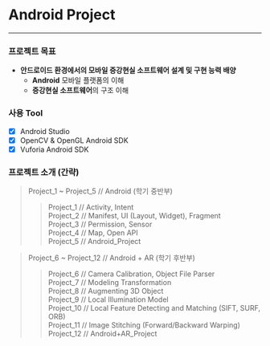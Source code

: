 # Android Project
* * *
### 프로젝트 목표
* **안드로이드 환경에서의 모바일 증강현실 소프트웨어 설계 및 구현 능력 배양**  
  * **Android** 모바일 플랫폼의 이해  
  * **증강현실 소프트웨어**의 구조 이해  
### 사용 Tool
- [x] Android Studio  
- [x] OpenCV & OpenGL Android SDK  
- [x] Vuforia Android SDK  
### 프로젝트 소개 (간략)
> Project_1 ~ Project_5 // Android (학기 중반부)  
> > Project_1 // Activity, Intent  
> > Project_2 // Manifest, UI (Layout, Widget), Fragment  
> > Project_3 // Permission, Sensor  
> > Project_4 // Map, Open API  
> > Project_5 // Android_Project  

> Project_6 ~ Project_12 // Android + AR (학기 후반부)  
> > Project_6 // Camera Calibration, Object File Parser  
> > Project_7 // Modeling Transformation  
> > Project_8 // Augmenting 3D Object  
> > Project_9 // Local Illumination Model  
> > Project_10 // Local Feature Detecting and Matching (SIFT, SURF, ORB)  
> > Project_11 // Image Stitching (Forward/Backward Warping)  
> > Project_12 // Android+AR_Project  
